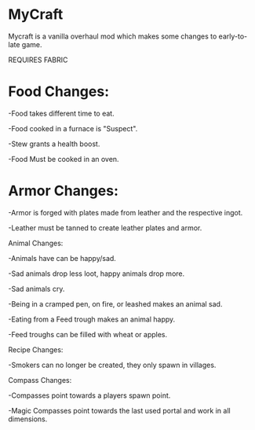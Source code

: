 # MyCraft
Mycraft is a vanilla overhaul mod which makes some changes to early-to-late game.

REQUIRES FABRIC

# Food Changes:

-Food takes different time to eat.

-Food cooked in a furnace is "Suspect".

-Stew grants a health boost.

-Food Must be cooked in an oven. 



# Armor Changes:

-Armor is forged with plates made from leather and the respective ingot.

-Leather must be tanned to create leather plates and armor.

Animal Changes:

-Animals have can be happy/sad.

-Sad animals drop less loot, happy animals drop more.

-Sad animals cry.

-Being in a cramped pen, on fire, or leashed makes an animal sad.

-Eating from a Feed trough makes an animal happy.

-Feed troughs can be filled with wheat or apples.

 

Recipe Changes:

-Smokers can no longer be created, they only spawn in villages.

 

Compass Changes:

-Compasses point towards a players spawn point.

-Magic Compasses point towards the last used portal and work in all dimensions.
